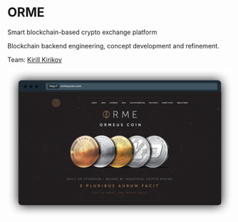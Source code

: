 # ORME

Smart blockchain-based crypto exchange platform

Blockchain backend engineering, concept development and refinement.

Team: [Kirill Kirikov](../about/team/kirill-kirikov.md)

![](../.gitbook/assets/image%20%2821%29.png)

